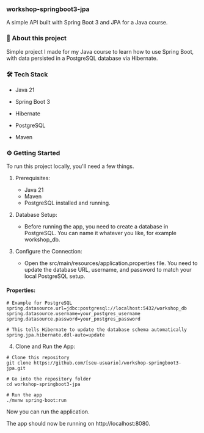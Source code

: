 ### workshop-springboot3-jpa
A simple API built with Spring Boot 3 and JPA for a Java course.

### 🚀 About this project
Simple project I made for my Java course to learn how to use Spring Boot, with data persisted in a PostgreSQL database via Hibernate.

### 🛠️ Tech Stack
* Java 21

* Spring Boot 3

* Hibernate

* PostgreSQL

* Maven

### ⚙️ Getting Started
To run this project locally, you'll need a few things.

1. Prerequisites:
   * Java 21
   * Maven
   * PostgreSQL installed and running.


2. Database Setup:
   * Before running the app, you need to create a database in PostgreSQL. You can name it whatever you like, for example workshop_db.


3. Configure the Connection:
   * Open the src/main/resources/application.properties file. You need to update the database URL, username, and password to match your local PostgreSQL setup.

#### Properties:
```Properties
# Example for PostgreSQL
spring.datasource.url=jdbc:postgresql://localhost:5432/workshop_db
spring.datasource.username=your_postgres_username
spring.datasource.password=your_postgres_password

# This tells Hibernate to update the database schema automatically
spring.jpa.hibernate.ddl-auto=update
```

4. Clone and Run the App:

```Properties
# Clone this repository
git clone https://github.com/[seu-usuario]/workshop-springboot3-jpa.git

# Go into the repository folder
cd workshop-springboot3-jpa

# Run the app
./mvnw spring-boot:run
```
Now you can run the application.

The app should now be running on http://localhost:8080.